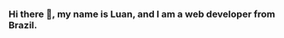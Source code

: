 ### Hi there 👋, my name is Luan, and I am a web developer from Brazil.



<!--
**luanmenezes0/luanmenezes0** is a ✨ _special_ ✨ repository because its `README.md` (this file) appears on your GitHub profile.

Here are some ideas to get you started:

- 🔭 I’m currently working on ...
- 🌱 I’m currently learning ...
- 👯 I’m looking to collaborate on ...
- 🤔 I’m looking for help with ...
- 💬 Ask me about ...
- 📫 How to reach me: ...
- 😄 Pronouns: ...
- ⚡ Fun fact: ...

- 🔭 I’m currently working with React and Typescript
- 🌱 I’m currently learning ...

[![Top Langs](https://github-readme-stats.vercel.app/api/top-langs/?username=luanmenezes0&layout=compact)](https://github.com/anuraghazra/github-readme-stats)
-->


